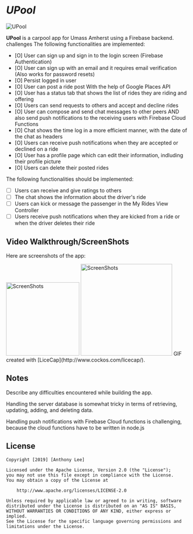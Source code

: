 # *UPool*

<img src='https://i.imgur.com/KPEDnOK.jpg' title='UPool' width='' />

**UPool** is a carpool app for Umass Amherst using a Firebase backend.
challenges
The following functionalities are implemented:

- [O] User can sign up and sign in to the login screen (Firebase Authentication)
- [O] User can sign up with an email and it requires email verification (Also works for password resets)
- [O] Persist logged in user
- [O] User can post a ride post With the help of Google Places API
- [O] User has a status tab that shows the list of rides they are riding and offering
- [O] Users can send requests to others and accept and decline rides
- [O] User can compose and send chat messages to other peers AND also send push notifications to the receiving users with Firebase Cloud Functions
- [O] Chat shows the time log in a more efficient manner, with the date of the chat as headers
- [O] Users can receive push notifications when they are accepted or declined on a ride
- [O] User has a profile page which can edit their information, indluding their profile picture
- [O] Users can delete their posted rides

The following functionalities should be implemented:

- [ ] Users can receive and give ratings to others
- [ ] The chat shows the information about the driver's ride
- [ ] Users can kick or message the passenger in the My Rides View Controller
- [ ] Users receive push notifications when they are kicked from a ride or when the driver deletes their ride

## Video Walkthrough/ScreenShots

Here are screenshots of the app:

<img src='https://i.imgur.com/4ewUkOU.png' title='ScreenShots' width='200' />
<img src='https://i.imgur.com/YxEjMXf.gif' title='ScreenShots' width='250' />
GIF created with [LiceCap](http://www.cockos.com/licecap/).

## Notes

Describe any difficulties encountered while building the app.

Handling the server database is somewhat tricky in terms of retrieving, updating, adding, and deleting data.

Handling push notifications with Firebase Cloud functions is challenging, because the cloud functions have to be written in node.js

## License

    Copyright [2019] [Anthony Lee]

    Licensed under the Apache License, Version 2.0 (the "License");
    you may not use this file except in compliance with the License.
    You may obtain a copy of the License at

        http://www.apache.org/licenses/LICENSE-2.0

    Unless required by applicable law or agreed to in writing, software
    distributed under the License is distributed on an "AS IS" BASIS,
    WITHOUT WARRANTIES OR CONDITIONS OF ANY KIND, either express or implied.
    See the License for the specific language governing permissions and
    limitations under the License.
